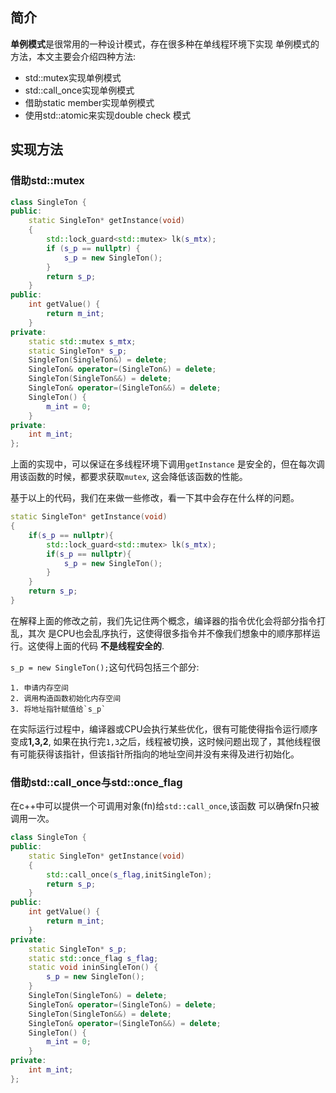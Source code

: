 ## 简介

**单例模式**是很常用的一种设计模式，存在很多种在单线程环境下实现
单例模式的方法，本文主要会介绍四种方法:

* std::mutex实现单例模式
* std::call_once实现单例模式
* 借助static member实现单例模式
* 使用std::atomic来实现double check 模式
  
## 实现方法

### 借助std::mutex

```cpp
class SingleTon {
public:
    static SingleTon* getInstance(void)
    {
        std::lock_guard<std::mutex> lk(s_mtx);
        if (s_p == nullptr) {
            s_p = new SingleTon();
        }
        return s_p;
    }
public:
    int getValue() {
        return m_int;
    }
private:
    static std::mutex s_mtx;
    static SingleTon* s_p;
    SingleTon(SingleTon&) = delete;
    SingleTon& operator=(SingleTon&) = delete;
    SingleTon(SingleTon&&) = delete;
    SingleTon& operator=(SingleTon&&) = delete;
    SingleTon() {
        m_int = 0;
    }
private:
    int m_int;
};
```

上面的实现中，可以保证在多线程环境下调用`getInstance`
是安全的，但在每次调用该函数的时候，都要求获取`mutex`,
这会降低该函数的性能。

基于以上的代码，我们在来做一些修改，看一下其中会存在什么样的问题。

```cpp
static SingleTon* getInstance(void)
{
    if(s_p == nullptr){
        std::lock_guard<std::mutex> lk(s_mtx);
        if(s_p == nullptr){
            s_p = new SingleTon();
        }
    }
    return s_p;
}
```
在解释上面的修改之前，我们先记住两个概念，编译器的指令优化会将部分指令打乱，其次
是CPU也会乱序执行，这使得很多指令并不像我们想象中的顺序那样运行。这使得上面的代码
**不是线程安全的**.

`s_p = new SingleTon();`这句代码包括三个部分:

    1. 申请内存空间
    2. 调用构造函数初始化内存空间
    3. 将地址指针赋值给`s_p`

在实际运行过程中，编译器或CPU会执行某些优化，很有可能使得指令运行顺序变成**1,3,2**,
如果在执行完`1,3`之后，线程被切换，这时候问题出现了，其他线程很有可能获得该指针，但该指针所指向的地址空间并没有来得及进行初始化。

### 借助std::call_once与std::once_flag

在c++中可以提供一个可调用对象(fn)给`std::call_once`,该函数
可以确保fn只被调用一次。

```cpp
class SingleTon {
public:
    static SingleTon* getInstance(void)
    {
        std::call_once(s_flag,initSingleTon);
        return s_p;
    }
public:
    int getValue() {
        return m_int;
    }
private:
    static SingleTon* s_p;
    static std::once_flag s_flag;
    static void ininSingleTon() {
        s_p = new SingleTon();
    }
    SingleTon(SingleTon&) = delete;
    SingleTon& operator=(SingleTon&) = delete;
    SingleTon(SingleTon&&) = delete;
    SingleTon& operator=(SingleTon&&) = delete;
    SingleTon() {
        m_int = 0;
    }
private:
    int m_int;
};
```
